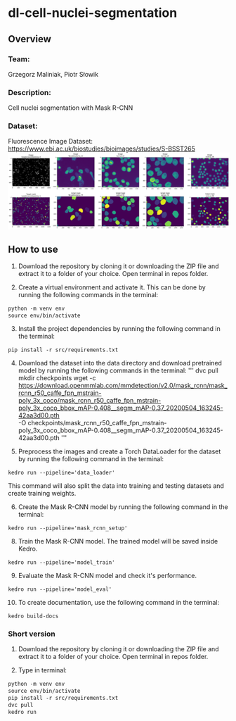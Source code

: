 # dl-cell-nuclei-segmentation

## Overview

### Team:
Grzegorz Maliniak, Piotr Słowik
### Description:
Cell nuclei segmentation with Mask R-CNN
### Dataset:
Fluorescence Image Dataset: https://www.ebi.ac.uk/biostudies/bioimages/studies/S-BSST265
![Screenshot](assets/sample_images_targets.png)

## How to use

1. Download the repository by cloning it or downloading the ZIP file and extract it to a folder of your choice. Open terminal in repos folder.

2. Create a virtual environment and activate it. This can be done by running the following commands in the terminal:
```
python -m venv env
source env/bin/activate
```

3. Install the project dependencies by running the following command in the terminal:
```
pip install -r src/requirements.txt
```

4. Download the dataset into the data directory and download pretrained model by running the following commands in the terminal:
'''
dvc pull
mkdir checkpoints
wget -c https://download.openmmlab.com/mmdetection/v2.0/mask_rcnn/mask_rcnn_r50_caffe_fpn_mstrain-poly_3x_coco/mask_rcnn_r50_caffe_fpn_mstrain-poly_3x_coco_bbox_mAP-0.408__segm_mAP-0.37_20200504_163245-42aa3d00.pth \
      -O checkpoints/mask_rcnn_r50_caffe_fpn_mstrain-poly_3x_coco_bbox_mAP-0.408__segm_mAP-0.37_20200504_163245-42aa3d00.pth
'''

5. Preprocess the images and create a Torch DataLoader for the dataset by running the following command in the terminal:
```
kedro run --pipeline='data_loader'
```
This command will also split the data into training and testing datasets and create training weights.

6. Create the Mask R-CNN model by running the following command in the terminal:

```
kedro run --pipeline='mask_rcnn_setup'
```

8. Train the Mask R-CNN model. The trained model will be saved inside Kedro.

```
kedro run --pipeline='model_train'
```

9. Evaluate the Mask R-CNN model and check it's performance.

```
kedro run --pipeline='model_eval'
```

10. To create documentation, use the following command in the terminal:
```
kedro build-docs
```


### Short version

1. Download the repository by cloning it or downloading the ZIP file and extract it to a folder of your choice. Open terminal in repos folder.

2. Type in terminal:

```
python -m venv env
source env/bin/activate
pip install -r src/requirements.txt
dvc pull
kedro run
```
